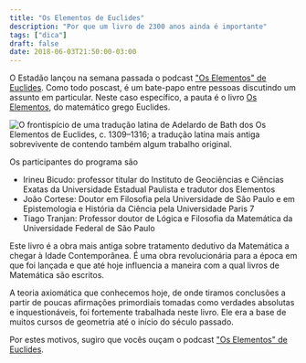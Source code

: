 ```yaml
---
title: "Os Elementos de Euclides"
description: "Por que um livro de 2300 anos ainda é importante"
tags: ["dica"]
draft: false
date: 2018-06-03T21:50:00-03:00
---
```



O Estadão lançou na semana passada o podcast ["Os Elementos" de Euclides](http://oestadodaarte.com.br/os-elementos-de-euclides/). Como todo poscast, é um bate-papo entre pessoas discutindo um assunto em particular. Neste caso específico, a pauta é o livro [Os Elementos](https://pt.wikipedia.org/wiki/Os_Elementos), do matemático grego Euclides. 

![O frontispício de uma tradução latina de Adelardo de Bath dos Os Elementos de Euclides, c. 1309–1316; a tradução latina mais antiga sobrevivente de contendo também algum trabalho original.](/images/os_elementos.jpg)


Os participantes do programa são

<ul>

<li>Irineu Bicudo: professor titular do Instituto de Geociências e Ciências Exatas da Universidade Estadual Paulista e tradutor dos Elementos</li>

<li>João Cortese: Doutor em Filosofia pela Universidade de São Paulo e em Epistemologia e História da Ciência pela Universidade Paris 7</li>

<li>Tiago Tranjan: Professor doutor de Lógica e Filosofia da Matemática da Universidade Federal de São Paulo</li>

</ul>

Este livro é a obra mais antiga sobre tratamento dedutivo da Matemática a chegar à Idade Contemporânea. É uma obra revolucionária para a época em que foi lançada e que até hoje influencia a maneira com a qual livros de Matemática são escritos.

A teoria axiomática que conhecemos hoje, de onde tiramos conclusões a partir de poucas afirmações primordiais tomadas como verdades absolutas e inquestionáveis, foi fortemente trabalhada neste livro. Ele era a base de muitos cursos de geometria até o início do século passado.

Por estes motivos, sugiro que vocês ouçam o podcast ["Os Elementos" de Euclides](http://oestadodaarte.com.br/os-elementos-de-euclides/). 